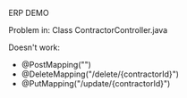 ERP DEMO

Problem in: Class ContractorController.java

Doesn't work:
<ul>
<li>@PostMapping("")</li>
<li>@DeleteMapping("/delete/{contractorId}")</li>
<li>@PutMapping("/update/{contractorId}")</li>
</ul>